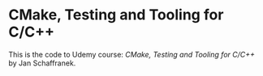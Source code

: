 # CMake, Testing and Tooling for C/C++

This is the code to Udemy course:
*CMake, Testing and Tooling for C/C++* by Jan Schaffranek.

